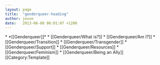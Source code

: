 ```yaml
---
layout: page
title:  "genderqueer-heading"
author: jevon
date:   2013-06-08 06:01:07 +1200
---
```


<span class="genderqueer">
* *[[Genderqueer]]*
* [[Genderqueer/What is?]]
* [[Genderqueer/Am I?]]
* [[Genderqueer/Transition]]
* [[Genderqueer/Transgender]]
* [[Genderqueer/Support]]
* [[Genderqueer/Resources]]
* [[Genderqueer/Feminism]]
* [[Genderqueer/Being an Ally]]
</span><style>.genderqueer ul, .genderqueer li { list-style: none; display: inline-block; padding: 0; margin: 0; } .genderqueer ul { border: 1px solid #63c; background: #c9f; margin: 5px auto 5px auto; padding: 5px; width: 70%; } </style>[[Category:Template]]